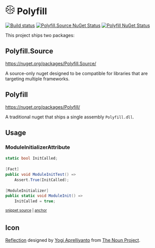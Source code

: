 # <img src="/src/icon.png" height="30px"> Polyfill

[![Build status](https://ci.appveyor.com/api/projects/status/636i70gvxfuwdq38?svg=true)](https://ci.appveyor.com/project/SimonCropp/Polyfill)
[![Polyfill.Source NuGet Status](https://img.shields.io/nuget/v/Polyfill.Source.svg?label=Polyfill.Source)](https://www.nuget.org/packages/Polyfill.Source/)
[![Polyfill NuGet Status](https://img.shields.io/nuget/v/Polyfill.svg?label=Nullability)](https://www.nuget.org/packages/Polyfill/)



This project ships two packages:


## Polyfill.Source

https://nuget.org/packages/Polyfill.Source/

A source-only nuget designed to be compatible for libraries that are targeting multiple frameworks.


## Polyfill

https://nuget.org/packages/Polyfill/

A traditional nuget that ships a single assembly `Polyfill.dll`.


## Usage


### ModuleInitializerAttribute

<!-- snippet: ModuleInitializerAttribute -->
<a id='snippet-moduleinitializerattribute'></a>
```cs
static bool InitCalled;

[Fact]
public void ModuleInitTest() =>
    Assert.True(InitCalled);

[ModuleInitializer]
public static void ModuleInit() =>
    InitCalled = true;
```
<sup><a href='/src/Polyfill.Source.Tests/Samples.cs#L5-L17' title='Snippet source file'>snippet source</a> | <a href='#snippet-moduleinitializerattribute' title='Start of snippet'>anchor</a></sup>
<!-- endSnippet -->


## Icon

[Reflection](https://thenounproject.com/term/reflection/4087162/) designed by [Yogi Aprelliyanto](https://thenounproject.com/yogiaprelliyanto/) from [The Noun Project](https://thenounproject.com).
